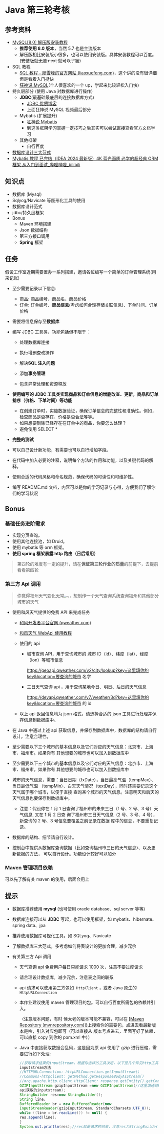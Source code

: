 # Java 第三轮考核

## 参考资料

-   [MySQL[8.0] 解压版安装教程](https://blog.csdn.net/tyler880/article/details/109106093)
    -   **推荐使用 8.0 版本**，当然 5.7 也是主流版本
    -   解压版相比安装版小很多，也可以使用安装版。具体安装教程可以百度。~~(安装版就无脑 next 就可以了罢)~~
-   SQL 教程
    -   [SQL 教程 - 廖雪峰的官方网站 (liaoxuefeng.com)](https://www.liaoxuefeng.com/wiki/1177760294764384)，这个讲的没有很详细但是看着入门挺快
    -   [狂神说 MySQL](https://www.bilibili.com/video/BV1NJ411J79W/?share_source=copy_web&vd_source=7d2fd3963c594f890889ebd454ef8d1c)(个人很喜欢的一个 up，学起来比较轻松入门快)
-   持久层部分 (使用 Java 对数据库进行操作)
    -   **JDBC**(最基础最底层的连接数据库方式)
        -   [JDBC 优质博客](https://blog.csdn.net/jungle_rao/article/details/81274720)
        -   上面狂神说 MySQL 视频最后部分
    -   Mybatis (扩展提升)
        -   [狂神说 Mybatis](https://www.bilibili.com/video/BV1NE411Q7Nx/?share_source=copy_web&vd_source=7d2fd3963c594f890889ebd454ef8d1c)
        -   到这类框架学习掌握一定技巧之后其实可以尝试直接查看官方文档学习
    -   其他框架
        -   自行百度
-   [数据库设计三大范式](https://www.cnblogs.com/knowledgesea/p/3667395.html)
-   [Mybatis 教程 已完结（IDEA 2024 最新版）4K 蓝光画质 必学的超经典 ORM 框架 从入门到面试\_哔哩哔哩\_bilibili](https://www.bilibili.com/video/BV1ME421w7Ms/?vd_source=dff8e8da3e782503dba2b80a888e026c)

## 知识点

-   数据库 (Mysql)
-   Sqlyog/Navicate 等图形化工具的使用
-   数据库设计范式
-   jdbc/持久层框架
-   Bonus
    -   Maven 环境搭建
    -   Json 数据结构
    -   第三方接口调用
    -   **Spring** 框架

## 任务

假设工作室近期需要置办一系列搭建，邀请各位编写一个简单的订单管理系统(用来记账)

-   至少需要记录以下信息:

    -   商品: 商品编号、商品名、商品价格
    -   订单: 订单编号、**商品信息**(考虑如何合理存储关联信息)、下单时间、订单价格

-   需要将信息保存至**数据库**

-   编写 JDBC 工具类，功能包括但不限于：

    -   处理数据库连接
    -   执行增删查改操作

    -   解决**SQL 注入问题**
    -   添加**事务管理**
    -   包含异常处理和资源释放

-   **使用编写的 JDBC 工具类实现商品和订单信息的增删改查、更新，商品和订单排序（价格、下单时间）等功能**

    -   在创建订单时，实施数据验证，确保订单信息的完整性和准确性。例如，检查商品是否存在，价格是否合法等等。
    -   如果想要删除已经存在在订单中的商品，你要怎么处理？
    -   避免使用 SELECT \*

-   **完整的测试**

-   可以自己设计新功能，有需要也可以自行增加字段。

-   在代码中加入必要的注释，说明每个方法的作用和功能，以及关键代码的解释。

-   使用合适的代码风格和命名规范，确保代码的可读性和可维护性。

-   编写 README.md 文档，内容可以是你的学习记录与心得，方便我们了解你们的学习状况

## Bonus

### 基础任务进阶需求

-   实现分页查询。
-   使用其他连接池，如 Druid。
-   使用 mybatis 等 orm 框架。
-   **使用 spring 框架暴露 http 路由（日后常用）**

> 第四轮的难度有一定的提升，请在**保证第三轮作业的质量**的前提下，去提前看看第四轮

### 第三方 Api 调用

> 你觉得福州天气变化无常<img src="https://gitee.com/poldroc/typora-drawing-bed01/raw/master/imgs/202310140145992.jpeg" alt="img" style="zoom: 40%;" />，想制作一个天气查询系统查询福州和其他部分城市的天气

-   使用和风天气提供的免费 API 来完成任务

    -   [和风开发者平台官网 (qweather.com)](https://dev.qweather.com/)

    -   [和风天气 WebApi 使用教程](https://www.cnblogs.com/6543x1/p/15684812.html)

    -   使用的 api

        -   城市查询 API，用于查询城市的 城市 ID（id）、纬度（lat）、经度（lon）等城市信息

            https://geoapi.qweather.com/v2/city/lookup?key=这里填你的key&location=要查询的城市 名字

        -   三日天气查询 api ，用于查询某地今日、明日、后日的天气信息

            https://devapi.qweather.com/v7/weather/3d?key=这里填你的key&location=要查询的城市 的 id

    -   以上 api 返回信息均为 json 格式，请选择合适的 json 工具进行处理并保存信息到数据库中。

-   在 Java 中通过上述 api 获取信息，并保存到数据库中，数据库的结构请自行设计，注意合理性。

-   至少需要以下三个城市的基本信息以及它们对应的天气信息：北京市、上海市、福州市。如果你有 其他想要的城市也可以加入到数据库中

-   至少需要以下三个城市的基本信息以及它们对应的天气信息：北京市、上海市、福州市。如果你有 其他想要的城市也可以加入到数据库中

-   城市的天气信息，需要：当日日期（fxDate），当日最高气温（tempMax）、当日最低气温 （tempMin）、白天天气情况（textDay），同时还需要记录这个天气属于哪个城市，以便于直接 查询某个城市的天气信息。注意明天和后天的天气信息也要保存到数据库中。

    -   注意：假设你在 1 月 1 日查询了福州市的未来三日（1 号、2 号、3 号）天气信息, 又在 1 月 2 日查 询了福州市三日天气信息（2 号、3 号、4 号），新查询的 2 号、3 号信息要覆盖之前记录在数据 库中的信息，不要重复记录。

-   数据库的结构、细节请自行设计。

-   控制台中提供从数据库查询数据（比如查询福州市三日的天气信息）、以及更新数据的方法， 可以自行设计。功能设计较好可以加分

### Maven 管理项目依赖

可以先了解有关 maven 的使用，后面会用上

## 提示

-   数据库推荐使用 **mysql** (也可使用 oracle database、sql server 等等)
-   数据库连接可以从 **JDBC** 写起，也可以使用框架，如 mybatis、hibernate、spring data、jpa
-   推荐使用数据库可视化工具，如 SQLyog、Navicate
-   了解数据库三大范式，多考虑如何将表设计的更加合理，减少冗余

-   有关第三方 Api 调用

    -   天气查询 api 免费用户每日只能请求 1000 次，注意不要过度请求

    -   请合理设计数据库，减少冗余，注意表之间的联系

    -   api 请求可以使用第三方包如` HttpClient` ，或者 Java 原生的 `HttpURLConnection`

    -   本作业建议使用 maven 管理项目的包。可以自行百度所需包的依赖并引入。

        （注意版本问题，有时 候太老的版本可能不兼容，可以在 [[Maven Repository (mvnrepository.com)])](https://mvnrepository.com/)上搜索你的需要包，点进去看最新版本是啥，引入对应包即可（可以直接从 版本号点进去，里面写好了依赖，可以直接 copy 到你的 pom.xml 中））

    -   Java 中直接获取数据会乱码，这是因为原 api 使用了 gzip 进行压缩，需要进行如下处理:

        ```java
        //获取请求结果的inputStream，根据你选择的工具决定，以下是几个常见http工具获取结果的
        inputstream方法
        //HTTPURLConnection: httpURLConnection.getInputStream()
        //Commons-httpclient: getMethod.getResponseBodyAsStream()
        //org.apache.http.client.HttpClient: response.getEntity().getContent()
        GZIPInputStream gzipInputStream =new GZIPInputStream(//这里填通过http工具请求
        api获取的inputstream);
        StringBuilder res=new StringBuilder();
        String line;
        BufferedReader br = new BufferedReader(new
        InputStreamReader(gzipInputStream, StandardCharsets.UTF_8));
        while ((line = br.readLine()) != null) {
        res.append(line);
        }
        System.out.println(res);//res就是请求的结果，注意res为StringBuilder
        ```
